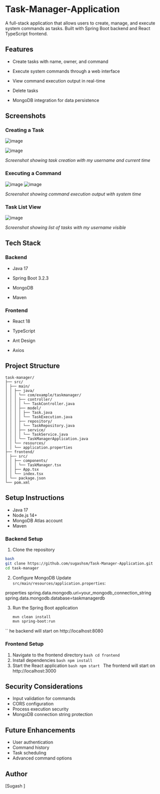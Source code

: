 # Task-Manager-Application
A full-stack application that allows users to create, manage, and execute system commands as tasks. Built with Spring Boot backend and React TypeScript frontend.


## Features
- Create tasks with name, owner, and command

- Execute system commands through a web interface

- View command execution output in real-time

- Delete tasks

- MongoDB integration for data persistence



## Screenshots



### Creating a Task

![image](https://github.com/user-attachments/assets/ad775a2f-94e5-41e6-b9bf-b1b3795997fc)

![image](https://github.com/user-attachments/assets/13267b9a-a5a9-489b-9ced-289b5b6b935b)


*Screenshot showing task creation with my username and current time*


### Executing a Command

![image](https://github.com/user-attachments/assets/93ece152-524e-4acf-aa72-ae169ad171a3)
![image](https://github.com/user-attachments/assets/dd1efec2-b65e-42fa-af37-2caa78394705)

*Screenshot showing command execution output with system time*



### Task List View

![image](https://github.com/user-attachments/assets/d4cc22f8-6b4b-45ba-a68b-da379ea986bb)

*Screenshot showing list of tasks with my username visible*

## Tech Stack

### Backend

- Java 17

- Spring Boot 3.2.3

- MongoDB

- Maven

### Frontend

- React 18

- TypeScript

- Ant Design

- Axios


## Project Structure

```
task-manager/
├── src/
│ ├── main/
│ │ ├── java/
│ │ │ └── com/example/taskmanager/
│ │ │ ├── controller/
│ │ │ │ └── TaskController.java
│ │ │ ├── model/
│ │ │ │ ├── Task.java
│ │ │ │ └── TaskExecution.java
│ │ │ ├── repository/
│ │ │ │ └── TaskRepository.java
│ │ │ ├── service/
│ │ │ │ └── TaskService.java
│ │ │ └── TaskManagerApplication.java
│ │ └── resources/
│ │ └── application.properties
├── frontend/
│ ├── src/
│ │ ├── components/
│ │ │ └── TaskManager.tsx
│ │ ├── App.tsx
│ │ └── index.tsx
│ └── package.json
└── pom.xml
```

## Setup Instructions
- Java 17
- Node.js 14+
- MongoDB Atlas account
- Maven

### Backend Setup

1. Clone the repository

```bash
bash
git clone https://github.com/sugashsm/Task-Manager-Application.git
cd task-manager
```
2. Configure MongoDB
Update `src/main/resources/application.properties`:

properties
spring.data.mongodb.uri=your_mongodb_connection_string
spring.data.mongodb.database=taskmanagerdb

3. Run the Spring Boot application
   ```bash
   mvn clean install
   mvn spring-boot:run
``
he backend will start on http://localhost:8080

### Frontend Setup

1. Navigate to the frontend directory
``bash
cd frontend
``
2. Install dependencies
``bash
npm install
``
3. Start the React application
``bash
npm start
``
The frontend will start on http://localhost:3000

## Security Considerations
- Input validation for commands
- CORS configuration
- Process execution security
- MongoDB connection string protection

## Future Enhancements
- User authentication
- Command history
- Task scheduling
- Advanced command options

## Author
[Sugash ]
